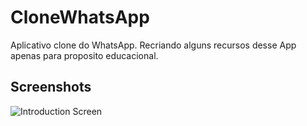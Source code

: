 # CloneWhatsApp
Aplicativo clone do WhatsApp. Recriando alguns recursos desse App apenas para proposito educacional.

## Screenshots
![Introduction Screen](https://user-images.githubusercontent.com/83233884/129993142-8e1ae331-d2c5-48ac-845f-ba79afcd5c58.png)
